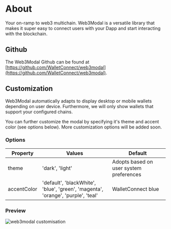 # About

Your on-ramp to web3 multichain. Web3Modal is a versatile library that makes it super easy to connect users with your Dapp and start interacting with the blockchain.

## Github

The Web3Modal Github can be found at [https://github.com/WalletConnect/web3modal](https://github.com/WalletConnect/web3modal).

## Customization

Web3Modal automatically adapts to display desktop or mobile wallets depending on user device. Furthermore, we will only show wallets that support your configured chains.

You can further customize the modal by specifying it's theme and accent color (see options below). More customization options will be added soon.

### Options

| Property    | Values                                                                          | Default                                 |
| ----------- | ------------------------------------------------------------------------------- | --------------------------------------- |
| theme       | 'dark', 'light'                                                                 | Adopts based on user system preferences |
| accentColor | 'default', 'blackWhite', 'blue', 'green', 'magenta', 'orange', 'purple', 'teal' | WalletConnect blue                      |

### Preview

![web3modal customisation](/assets/modal_preview.png)
